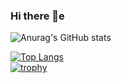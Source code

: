 ### Hi there 👋e

![Anurag's GitHub stats](https://github-readme-stats.vercel.app/api?username=Raskc&show_icons=true&theme=radical)

[![Top Langs](https://github-readme-stats.vercel.app/api/top-langs/?username=Raskc&theme=radical)](https://github.com/anuraghazra/github-readme-stats)                    
         [![trophy](https://github-profile-trophy.vercel.app/?username=Raskc&theme=radical&title=Commits)](https://github.com/ryo-ma/github-profile-trophy)
